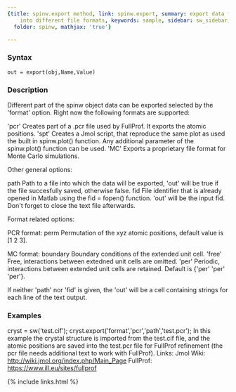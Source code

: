 ```yaml
---
{title: spinw.export method, link: spinw.export, summary: export data from spinw object
    into different file formats, keywords: sample, sidebar: sw_sidebar, permalink: spinw_export,
  folder: spinw, mathjax: 'true'}

---
```


### Syntax

`out = export(obj,Name,Value)`

### Description

Different part of the spinw object data can be exported selected by the
'format' option. Right now the following formats are supported:
 
'pcr'     Creates part of a .pcr file used by FullProf. It exports the
          atomic positions.
'spt'     Creates a Jmol script, that reproduce the same plot as used the
          built in spinw.plot() function. Any additional parameter of the
          spinw.plot() function can be used.
'MC'      Exports a proprietary file format for Monte Carlo simulations.
 
 
Other general options:
 
path      Path to a file into which the data will be exported, 'out' will
          be true if the file succesfully saved, otherwise false.
fid       File identifier that is already opened in Matlab using the
          fid = fopen() function. 'out' will be the input fid. Don't
          forget to close the text file afterwards.
 
 
Format related options:
 
PCR format:
perm      Permutation of the xyz atomic positions, default value is [1 2 3].
 
MC format:
boundary  Boundary conditions of the extended unit cell.
                'free'  Free, interactions between extedned unit cells are
                        omitted.
                'per'   Periodic, interactions between extended unit cells
                        are retained.
            Default is {'per' 'per' 'per'}.
 
If neither 'path' nor 'fid' is given, the 'out' will be a cell containing
strings for each line of the text output.
 

### Examples

cryst = sw('test.cif');
cryst.export('format','pcr','path','test.pcr');
In this example the crystal structure is imported from the test.cif file,
and the atomic positions are saved into the test.pcr file for FullProf
refinement (the pcr file needs additional text to work with FullProf).
Links:
Jmol Wiki: http://wiki.jmol.org/index.php/Main_Page
FullProf:  https://www.ill.eu/sites/fullprof

{% include links.html %}
